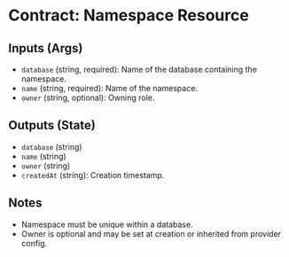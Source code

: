 # Contract: Namespace Resource

## Inputs (Args)
- `database` (string, required): Name of the database containing the namespace.
- `name` (string, required): Name of the namespace.
- `owner` (string, optional): Owning role.

## Outputs (State)
- `database` (string)
- `name` (string)
- `owner` (string)
- `createdAt` (string): Creation timestamp.

## Notes
- Namespace must be unique within a database.
- Owner is optional and may be set at creation or inherited from provider config.
